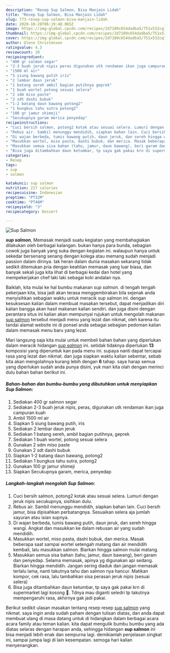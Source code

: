 ```yaml
---
description: "Resep Sup Salmon, Bisa Manjain Lidah"
title: "Resep Sup Salmon, Bisa Manjain Lidah"
slug: 773-resep-sup-salmon-bisa-manjain-lidah
date: 2020-10-28T06:19:40.065Z
image: https://img-global.cpcdn.com/recipes/2d7109c654dadba5/751x532cq70/sup-salmon-foto-resep-utama.jpg
thumbnail: https://img-global.cpcdn.com/recipes/2d7109c654dadba5/751x532cq70/sup-salmon-foto-resep-utama.jpg
cover: https://img-global.cpcdn.com/recipes/2d7109c654dadba5/751x532cq70/sup-salmon-foto-resep-utama.jpg
author: Glenn Christensen
ratingvalue: 4.3
reviewcount: 10
recipeingredient:
- "400 gr salmon segar"
- "2-3 buah jeruk nipis peras digunakan utk rendaman ikan juga campuran kuah"
- "1500 ml air"
- "5 siung bawang putih iris"
- "2 lembar daun jeruk"
- "1 batang sereh ambil bagian putihnya geprek"
- "1 buah wortel potong sesuai selera"
- "2 sdm miso paste"
- "2 sdt dashi bubuk"
- "1-2 batang daun bawang potong2"
- "1 bungkus tahu sutra potong2"
- "100 gr jamur shimeji"
- "Secukupnya garam merica penyedap"
recipeinstructions:
- "Cuci bersih salmon, potong2 kotak atau sesuai selera. Lumuri dengan jeruk nipis secukupnya, sisihkan dulu."
- "Rebus air. Sambil menunggu mendidih, siapkan bahan lain. Cuci bersih jamur, bisa dipisahkan perbatangnya. Sesuaikan selera aja jumlah sayuran atau isian supnya."
- "Di wajan berbeda, tumis bawang putih, daun jeruk, dan sereh hingga wangi. Angkat dan masukkan ke dalam rebusan air yang sudah mendidih."
- "Masukkan wortel, miso pasta, dashi bubuk, dan merica. Masak beberapa saat sampai wortel setengah matang dan air mendidih kembali, lalu masukkan salmon. Biarkan hingga salmon mulai matang."
- "Masukkan semua sisa bahan (tahu, jamur, daun bawang), beri garam dan penyedap. Selama memasak, apinya yg digunakan api sedang. Biarkan hingga mendidih. Jangan sering diaduk dan jangan memasak terlalu lama, nanti takutnya tahu dan salmon nya hancur. Matikan kompor, cek rasa, lalu tambahkan sisa perasan jeruk nipis (sesuai selera)"
- "Bisa juga ditambahkan daun ketumbar, tp saya gak pakai krn di supermarket lagi kosong 😬. Tdnya mau diganti seledri tp takutnya mempengaruhi rasa, akhirnya gak jadi pakai."
categories:
- Resep
tags:
- sup
- salmon

katakunci: sup salmon 
nutrition: 217 calories
recipecuisine: Indonesian
preptime: "PT32M"
cooktime: "PT46M"
recipeyield: "3"
recipecategory: Dessert

---
```



![Sup Salmon](https://img-global.cpcdn.com/recipes/2d7109c654dadba5/751x532cq70/sup-salmon-foto-resep-utama.jpg)

<b><i>sup salmon</i></b>, Memasak menjadi suatu kegiatan yang membahagiakan dilakukan oleh berbagai kalangan. bukan hanya para bunda, sebagian cowok juga banyak yang suka dengan kegiatan ini. walaupun hanya untuk sekedar bersenang senang dengan kolega atau memang sudah menjadi passion dalam dirinya. tak heran dalam dunia masakan sekarang tidak sedikit ditemukan pria dengan keahlian memasak yang luar biasa, dan banyak sekali juga kita lihat di berbagai kedai dan hotel yang mempekerjakan chef laki laki sebagai koki andalan nya.



Baiklah, kita mulai ke hal bumbu makanan <i>sup salmon</i>. di tengah tengah pekerjaan kita, bisa jadi akan terasa menggembirakan bila sejenak anda menyisihkan sebagian waktu untuk meracik sup salmon ini. dengan kesuksesan kalian dalam membuat masakan tersebut, dapat menjadikan diri kalian bangga akan hasil makanan kalian sendiri. dan juga disini dengan perantara situs ini kalian akan mempunyai rujukan untuk mengolah makanan <u>sup salmon</u> tersebut menjadi menu yang lezat dan nikmat, oleh karena itu tandai alamat website ini di ponsel anda sebagai sebagian pedoman kalian dalam memasak menu baru yang lezat.


Mari langsung saja kita mulai untuk membeli bahan bahan yang diperlukan dalam meracik hidangan <u><i>sup salmon</i></u> ini. setidak tidaknya diperlukan <b>13</b> komposisi yang diperuntuk kan pada menu ini. supaya nanti dapat tercapai rasa yang lezat dan nikmat. dan juga siapkan waktu kalian sebentar, sebab kita akan mengolahnya kurang lebih dengan <b>6</b> tahap. saya harap semua yang diperlukan sudah anda punya disini, yuk mari kita olah dengan merinci dulu bahan bahan berikut ini.

<!--inarticleads1-->

##### Bahan-bahan dan bumbu-bumbu yang dibutuhkan untuk menyiapkan Sup Salmon:

1. Sediakan 400 gr salmon segar
1. Sediakan 2-3 buah jeruk nipis, peras, digunakan utk rendaman ikan juga campuran kuah
1. Ambil 1500 ml air
1. Siapkan 5 siung bawang putih, iris
1. Sediakan 2 lembar daun jeruk
1. Sediakan 1 batang sereh, ambil bagian putihnya, geprek
1. Sediakan 1 buah wortel, potong sesuai selera
1. Gunakan 2 sdm miso paste
1. Gunakan 2 sdt dashi bubuk
1. Siapkan 1-2 batang daun bawang, potong2
1. Sediakan 1 bungkus tahu sutra, potong2
1. Gunakan 100 gr jamur shimeji
1. Siapkan Secukupnya garam, merica, penyedap




<!--inarticleads2-->

##### Langkah-langkah mengolah Sup Salmon:

1. Cuci bersih salmon, potong2 kotak atau sesuai selera. Lumuri dengan jeruk nipis secukupnya, sisihkan dulu.
1. Rebus air. Sambil menunggu mendidih, siapkan bahan lain. Cuci bersih jamur, bisa dipisahkan perbatangnya. Sesuaikan selera aja jumlah sayuran atau isian supnya.
1. Di wajan berbeda, tumis bawang putih, daun jeruk, dan sereh hingga wangi. Angkat dan masukkan ke dalam rebusan air yang sudah mendidih.
1. Masukkan wortel, miso pasta, dashi bubuk, dan merica. Masak beberapa saat sampai wortel setengah matang dan air mendidih kembali, lalu masukkan salmon. Biarkan hingga salmon mulai matang.
1. Masukkan semua sisa bahan (tahu, jamur, daun bawang), beri garam dan penyedap. Selama memasak, apinya yg digunakan api sedang. Biarkan hingga mendidih. Jangan sering diaduk dan jangan memasak terlalu lama, nanti takutnya tahu dan salmon nya hancur. Matikan kompor, cek rasa, lalu tambahkan sisa perasan jeruk nipis (sesuai selera)
1. Bisa juga ditambahkan daun ketumbar, tp saya gak pakai krn di supermarket lagi kosong 😬. Tdnya mau diganti seledri tp takutnya mempengaruhi rasa, akhirnya gak jadi pakai.




Berikut sedikit ulasan masakan tentang resep resep <u>sup salmon</u> yang nikmat. saya ingin anda sudah paham dengan tulisan diatas, dan anda dapat membuat ulang di masa datang untuk di hidangkan dalam berbagai acara acara family atau teman kalian. kita dapat mengulik bumbu bumbu yang ada diatas selaras dengan harapan anda, sehingga hidangan <b>sup salmon</b> ini bisa menjadi lebih enak dan sempurna lagi. demikianlah penjelasan singkat ini, sampai jumpa lagi di lain kesempatan. semoga hari kalian menyenangkan.
